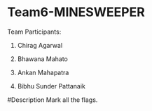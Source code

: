 # Team6-MINESWEEPER

Team Participants:

1. Chirag Agarwal

2. Bhawana Mahato 

3. Ankan Mahapatra

4. Bibhu Sunder Pattanaik


#Description 
Mark all the flags.
